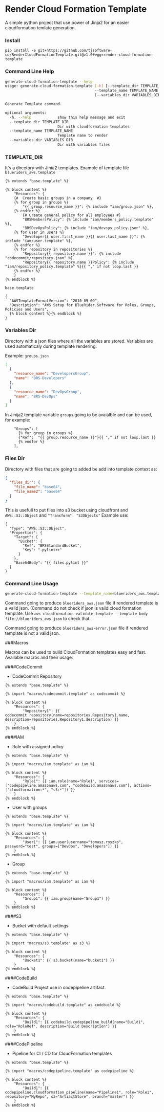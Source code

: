 # Render Cloud Formation Template

A simple python project that use power of Jinja2 for an easier cloudformation temlate generation.

### Install

`pip install -e git+https://github.com/tjsoftware-co/RenderCloudFormationTemplate.git@v1.0#egg=render-cloud-formation-template`
### Command Line Help

```bash
generate-cloud-formation-template --help
usage: generate-cloud-formation-template [-h] [--template_dir TEMPLATE_DIR]
                                         --template_name TEMPLATE_NAME
                                         [--variables_dir VARIABLES_DIR]

Generate Template command.

optional arguments:
  -h, --help            show this help message and exit
  --template_dir TEMPLATE_DIR
                        Dir with cloudformation templates
  --template_name TEMPLATE_NAME
                        Template name to render
  --variables_dir VARIABLES_DIR
                        Dir with variables files
```

### TEMPLATE_DIR
It's a directory with Jinia2 templates. Example of template file
`blueriders_aws.template`
```jinja2
{% extends "base.template" %}

{% block content %}
    "Resources": {
    {#  Create basic groups in a company  #}
    {% for group in groups %}
        "{{ group.resource_name }}": {% include "iam/group.json" %},
    {% endfor %}
        {# Create general policy for all employees #}
        "BRSMembersPolicy": {% include "iam/members_policy.template" %},
        "BRSDevOpsPolicy": {% include "iam/devops_policy.json" %},
    {% for user in users %}
        "Developer{{ user.first_name }}{{ user.last_name }}": {% include "iam/user.template" %},
    {% endfor %}
    {% for repository in repositories %}
        "Repository{{ repository.name }}": {% include "codecommit/repository.json" %},
        "Repository{{ repository.name }}Policy": {% include "iam/repository_policy.template" %}{{ "," if not loop.last }}
    {% endfor %}
    }
{% endblock %}
```

`base.template`
```jinja2
{
  "AWSTemplateFormatVersion": "2010-09-09",
  "Description": "AWS Setup for BlueRider.Software for Roles, Groups, Policies and Users",
  {% block content %}{% endblock %}
}
```

### Variables Dir
Directory with a json files where all the variables are stored. Variables are used automaticaly during
template rendering. 

Example: `groups.json`
```json
[
  {
    "resource_name": "DevelopersGroup",
    "name": "BRS-Developers"
  },
  {
    "resource_name": "DevOpsGroup",
    "name": "BRS-DevOps"
  }
]
```
In Jinija2 template variable `groups` going to be avaialble and can be used, for example:
```jinja2
    "Groups": [
      {% for group in groups %}
      {"Ref":  "{{ group.resource_name }}"}{{ "," if not loop.last }}
      {% endfor %}
    ],
```

### Files Dir
Directory with files that are going to added be add into template context as:
```json
{
  "files_dir": {
    "file_name": "base64",
    "file_name2": "base64"
  }
}
```
This is usefull to put files into s3 bucket using cloudfront and `AWS::S3::Object` and `"Transform": "S3Objects"`
Example use:
```jinja2
{
  "Type": "AWS::S3::Object",
  "Properties": {
    "Target": {
      "Bucket": {
        "Ref": "BRSStandardBucket",
        "Key": ".pylintrc"
      }
    },
    "Base64Body": "{{ files.pylint }}"
  }
}
```


### Command Line Usage

```bash
generate-cloud-formation-template --template_name=blueriders_aws.template
```

Command going to produce `blueriders_aws.json` file if rendered template is a valid json. 
(Command do not check if json is valid cloud formation template. 
Use `aws cloudformation validate-template --template-body file://blueriders_aws.json` to check that. 

Command going to produce `blueriders_aws-error.json` file if rendered template is not a valid json.


###Macros

Macros can be used to build CloudFormation templates easy and fast.
Available macros and their usage:

####CodeCommit

* CodeCommit Repository

```jinja2
{% extends "base.template" %}

{% import "macros/codecommit.template" as codecommit %}

{% block content %}
    "Resources": {
        "Repository1": {{ codecommit.repository(name=repositories.Repository1.name, description=repositories.Repository1.description) }}
    }
{% endblock %}
```

####IAM

* Role with assigned policy

```jinja2
{% extends "base.template" %}

{% import "macros/iam.template" as iam %}

{% block content %}
    "Resources": {
        "Role1": {{ iam.role(name="Role1", services=["codepipeline.amazonaws.com", "codebuild.amazonaws.com"], actions=["cloudformation:*", "s3:*"]) }}
    }
{% endblock %}
```

* User with groups

```jinja2
{% extends "base.template" %}

{% import "macros/iam.template" as iam %}

{% block content %}
    "Resources": {
        "User1": {{ iam.user(username="tomasz.roszko", password="test", groups=["DevOps", "Developers"]) }}
    }
{% endblock %}
```

* Group

```jinja2
{% extends "base.template" %}

{% import "macros/iam.template" as iam %}

{% block content %}
    "Resources": {
        "Group1": {{ iam.group(name="Group1") }}
    }
{% endblock %}
```

####S3

* Bucket with default settings

```jinja2
{% extends "base.template" %}

{% import "macros/s3.template" as s3 %}

{% block content %}
    "Resources": {
        "Bucket1": {{ s3.bucket(name="bucket1") }}
    }
{% endblock %}
```

####CodeBuild

* CodeBuild Project use in codepipeline artifact.
```jinja2
{% extends "base.template" %}

{% import "macros/codebuild.template" as codebuild %}

{% block content %}
    "Resources": {
        "Build1": {{ codebuild.codepipeline_build(name="Build1", role="RoleRef", description="Build Description") }}
    }
{% endblock %}
```

####CodePipeline

* Pipeline for CI / CD for CloudFormation templates
```jinja2
{% extends "base.template" %}

{% import "macros/codepipeline.template" as codepipeline %}

{% block content %}
    "Resources": {
        "Build1": {{ codepipeline.cloudformation_pipeline(name="Pipeline1", role="Role1", repository="MyRepo", s3="ArtiactStore", branch="master") }}
    }
{% endblock %}
``` 